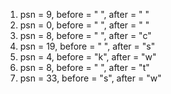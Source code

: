 

1. psn = 9, before = " ", after = " "
2. psn = 0, before = " ", after = " "
3. psn = 8, before = " ", after = "c"
4. psn = 19, before = " ", after = "s"
5. psn = 4, before = "k", after = "w"
6. psn = 8, before = " ", after = "t"
7. psn = 33, before = "s", after = "w"